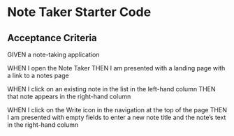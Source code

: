 # Note Taker Starter Code

## Acceptance Criteria

GIVEN a note-taking application

WHEN I open the Note Taker
THEN I am presented with a landing page with a link to a notes page

<!-- WHEN I click on the link to the notes page
THEN I am presented with a page with existing notes listed in the left-hand column, plus empty fields to enter a new note title and the note’s text in the right-hand column -->

<!-- WHEN I enter a new note title and the note’s text
THEN a Save icon appears in the navigation at the top of the page -->

<!-- WHEN I click on the Save icon
THEN the new note I have entered is saved and appears in the left-hand column with the other existing notes -->

WHEN I click on an existing note in the list in the left-hand column
THEN that note appears in the right-hand column

WHEN I click on the Write icon in the navigation at the top of the page
THEN I am presented with empty fields to enter a new note title and the note’s text in the right-hand column
